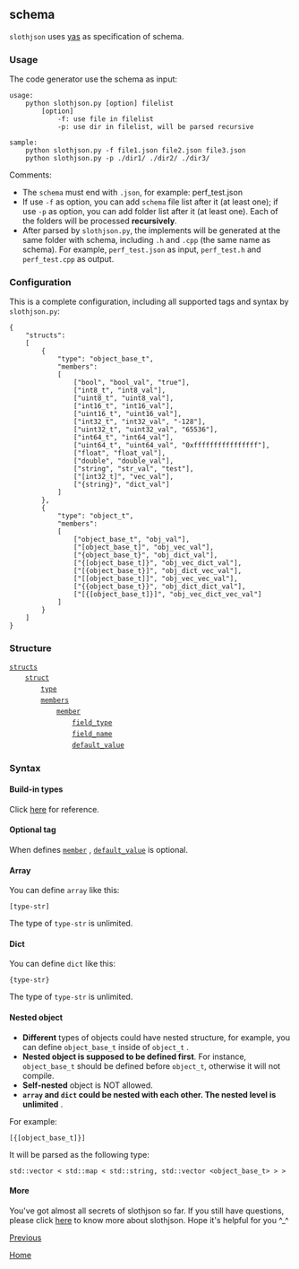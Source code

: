 schema
--

`slothjson` uses [yas](https://github.com/jobs-github/yas) as specification of schema.  

### Usage ###

The code generator use the schema as input:

    usage:
        python slothjson.py [option] filelist
            [option]
                -f: use file in filelist
                -p: use dir in filelist, will be parsed recursive
                
    sample:
        python slothjson.py -f file1.json file2.json file3.json
        python slothjson.py -p ./dir1/ ./dir2/ ./dir3/

Comments:

* The `schema` must end with `.json`, for example: perf_test.json
* If use `-f` as option, you can add `schema` file list after it (at least one); if use `-p`  as option, you can add folder list after it (at least one). Each of the folders will be processed **recursively**.
* After parsed by `slothjson.py`, the implements will be generated at the same folder with schema, including `.h` and `.cpp` (the same name as schema). For example, `perf_test.json` as input, `perf_test.h` and `perf_test.cpp` as output.

### Configuration ###

This is a complete configuration, including all supported tags and syntax by `slothjson.py`: 

	{
	    "structs": 
	    [
	        {
	            "type": "object_base_t",
	            "members": 
	            [
                    ["bool", "bool_val", "true"],
	                ["int8_t", "int8_val"],
	                ["uint8_t", "uint8_val"],
	                ["int16_t", "int16_val"],
	                ["uint16_t", "uint16_val"],
	                ["int32_t", "int32_val", "-128"],
	                ["uint32_t", "uint32_val", "65536"],
	                ["int64_t", "int64_val"],
	                ["uint64_t", "uint64_val", "0xffffffffffffffff"],
	                ["float", "float_val"],
	                ["double", "double_val"],
	                ["string", "str_val", "test"],
	                ["[int32_t]", "vec_val"],
	                ["{string}", "dict_val"]
	            ]
	        },
            {
	            "type": "object_t",
	            "members": 
	            [
	                ["object_base_t", "obj_val"],
                    ["[object_base_t]", "obj_vec_val"],
                    ["{object_base_t}", "obj_dict_val"],
                    ["{[object_base_t]}", "obj_vec_dict_val"],
                    ["[{object_base_t}]", "obj_dict_vec_val"],
                    ["[[object_base_t]]", "obj_vec_vec_val"],
                    ["{{object_base_t}}", "obj_dict_dict_val"],
                    ["[{[object_base_t]}]", "obj_vec_dict_vec_val"]
	            ]
	        }
	    ]
	}


### Structure ###
 
[`structs`](schema/structs.md)  
　　[`struct`](schema/struct.md)  
　　　　[`type`](schema/type.md)  
　　　　[`members`](schema/members.md)  
　　　　　　[`member`](schema/member.md)  
　　　　　　　　[`field_type`](schema/field_type.md)  
　　　　　　　　[`field_name`](schema/field_name.md)  
　　　　　　　　[`default_value`](schema/default_value.md)  

### Syntax ###

#### Build-in types ####
Click [here](schema/types.md) for reference.

#### Optional tag ####
When defines [`member`](schema/member.md) , [`default_value`](schema/default_value.md) is optional.

#### Array ####
You can define `array` like this:

    [type-str]
The type of `type-str` is unlimited.

#### Dict ####
You can define `dict` like this:

    {type-str}
The type of `type-str` is unlimited.

#### Nested object ####
* **Different** types of objects could have nested structure, for example, you can define `object_base_t` inside of `object_t` .
* **Nested object is supposed to be defined first**. For instance, `object_base_t` should be defined before `object_t`, otherwise it will not compile.
* **Self-nested** object is NOT allowed.
* **`array` and `dict` could be nested with each other. The nested level is unlimited** .

For example: 

    [{[object_base_t]}]
It will be parsed as the following type:

    std::vector < std::map < std::string, std::vector <object_base_t> > >

#### More ####
You've got almost all secrets of slothjson so far. If you still have questions, please click [here](FAQ.md) to know more about slothjson. Hope it's helpful for you ^_^

[Previous](../../README.md)

[Home](../../README.md)